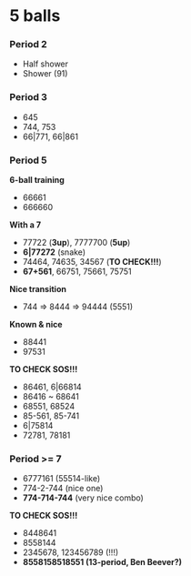 # 5 balls

### Period 2

- Half shower
- Shower (91)

### Period 3

- 645
- 744, 753
- 66|771, 66|861

### Period 5

**6-ball training**  
- 66661
- 666660

**With a 7**  
- 77722 (**3up**), 7777700 (**5up**)
- **6|77272** (snake)
- 74464, 74635, 34567 (**TO CHECK!!!**)
- **67+561**, 66751, 75661, 75751

**Nice transition**  
- 744 => 8444 => 94444 (5551)

**Known & nice**  
- 88441
- 97531

**TO CHECK SOS!!!**  
- 86461, 6|66814
- 86416 ~ 68641
- 68551, 68524
- 85-561, 85-741
- 6|75814
- 72781, 78181

### Period >= 7
                                                                                
- 6777161 (55514-like)                           
- 774-2-744 (nice one)                                                          
- **774-714-744** (very nice combo)                                                 

**TO CHECK SOS!!!**  
- 8448641
- 8558144
- 2345678, 123456789 (!!!)
- **8558158518551 (13-period, Ben Beever?)**

